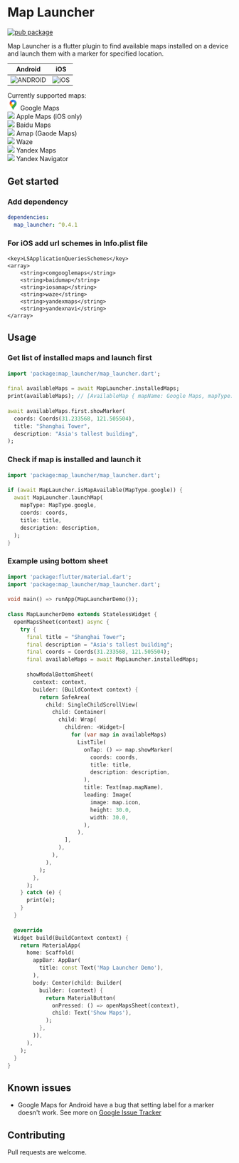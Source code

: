 # Map Launcher

[![pub package](https://img.shields.io/pub/v/map_launcher.svg)](https://pub.dartlang.org/packages/map_launcher)

Map Launcher is a flutter plugin to find available maps installed on a device and launch them with a marker for specified location.

|                                Android                                 |                                iOS                                 |
| :--------------------------------------------------------------------: | :----------------------------------------------------------------: |
| ![ANDROID](https://media.giphy.com/media/jpR6J3BpABU4guU8oN/giphy.gif) | ![iOS](https://media.giphy.com/media/VEhyMsqb9Nj30VPpaR/giphy.gif) |

Currently supported maps:
</br><img src="https://github.com/mattermoran/map_launcher/raw/master/assets/icons/google.png" width="25"> Google Maps
</br><img src="https://github.com/mattermoran/map_launcher/raw/master/assets/icons/apple.png" width="25"> Apple Maps (iOS only)
</br><img src="https://github.com/mattermoran/map_launcher/raw/master/assets/icons/baidu.png" width="25"> Baidu Maps
</br><img src="https://github.com/mattermoran/map_launcher/raw/master/assets/icons/amap.png" width="25"> Amap (Gaode Maps)
</br><img src="https://github.com/mattermoran/map_launcher/raw/master/assets/icons/waze.png" width="25"> Waze
</br><img src="https://github.com/mattermoran/map_launcher/raw/master/assets/icons/yandexMaps.png" width="25"> Yandex Maps
</br><img src="https://github.com/mattermoran/map_launcher/raw/master/assets/icons/yandexNavi.png" width="25"> Yandex Navigator

## Get started

### Add dependency

```yaml
dependencies:
  map_launcher: ^0.4.1
```

### For iOS add url schemes in Info.plist file

```plist
<key>LSApplicationQueriesSchemes</key>
<array>
    <string>comgooglemaps</string>
    <string>baidumap</string>
    <string>iosamap</string>
    <string>waze</string>
    <string>yandexmaps</string>
    <string>yandexnavi</string>
</array>
```

## Usage

### Get list of installed maps and launch first

```dart
import 'package:map_launcher/map_launcher.dart';

final availableMaps = await MapLauncher.installedMaps;
print(availableMaps); // [AvailableMap { mapName: Google Maps, mapType: google }, ...]

await availableMaps.first.showMarker(
  coords: Coords(31.233568, 121.505504),
  title: "Shanghai Tower",
  description: "Asia's tallest building",
);

```

### Check if map is installed and launch it

```dart
import 'package:map_launcher/map_launcher.dart';

if (await MapLauncher.isMapAvailable(MapType.google)) {
  await MapLauncher.launchMap(
    mapType: MapType.google,
    coords: coords,
    title: title,
    description: description,
  );
}

```

### Example using bottom sheet

```dart
import 'package:flutter/material.dart';
import 'package:map_launcher/map_launcher.dart';

void main() => runApp(MapLauncherDemo());

class MapLauncherDemo extends StatelessWidget {
  openMapsSheet(context) async {
    try {
      final title = "Shanghai Tower";
      final description = "Asia's tallest building";
      final coords = Coords(31.233568, 121.505504);
      final availableMaps = await MapLauncher.installedMaps;

      showModalBottomSheet(
        context: context,
        builder: (BuildContext context) {
          return SafeArea(
            child: SingleChildScrollView(
              child: Container(
                child: Wrap(
                  children: <Widget>[
                    for (var map in availableMaps)
                      ListTile(
                        onTap: () => map.showMarker(
                          coords: coords,
                          title: title,
                          description: description,
                        ),
                        title: Text(map.mapName),
                        leading: Image(
                          image: map.icon,
                          height: 30.0,
                          width: 30.0,
                        ),
                      ),
                  ],
                ),
              ),
            ),
          );
        },
      );
    } catch (e) {
      print(e);
    }
  }

  @override
  Widget build(BuildContext context) {
    return MaterialApp(
      home: Scaffold(
        appBar: AppBar(
          title: const Text('Map Launcher Demo'),
        ),
        body: Center(child: Builder(
          builder: (context) {
            return MaterialButton(
              onPressed: () => openMapsSheet(context),
              child: Text('Show Maps'),
            );
          },
        )),
      ),
    );
  }
}
```

## Known issues

- Google Maps for Android have a bug that setting label for a marker doesn't work. See more on [Google Issue Tracker](https://issuetracker.google.com/issues/129726279)

## Contributing

Pull requests are welcome.
